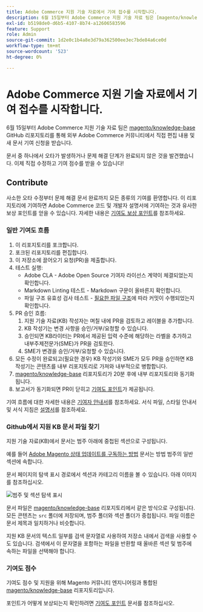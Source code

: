 ```yaml
---
title: Adobe Commerce 지원 기술 자료에서 기여 접수를 시작합니다.
description: 6월 15일부터 Adobe Commerce 지원 기술 자료 팀은 [magento/knowledge-base](https://github.com/magento/knowledge-base) GitHub 리포지토리를 통해 외부 Adobe Commerce 커뮤니티에서 직접 편집 및 새 문서 기여 접수를 시작합니다.
exl-id: b5198de0-d6b5-4107-8b74-a12606583596
feature: Support
role: Admin
source-git-commit: 1d2e0c1b4a8e3d79a362500ee3ec7bde84a6ce0d
workflow-type: tm+mt
source-wordcount: '523'
ht-degree: 0%

---
```


# Adobe Commerce 지원 기술 자료에서 기여 접수를 시작합니다.

6월 15일부터 Adobe Commerce 지원 기술 자료 팀은 [magento/knowledge-base](https://github.com/magento/knowledge-base) GitHub 리포지토리를 통해 외부 Adobe Commerce 커뮤니티에서 직접 편집 내용 및 새 문서 기여 신청을 받습니다.

문서 중 하나에서 오타가 발생하거나 문제 해결 단계가 완료되지 않은 것을 발견했습니다.
이제 직접 수정하고 기여 점수를 받을 수 있습니다!

## Contribute

사소한 오타 수정부터 문제 해결 문서 완료까지 모든 종류의 기여를 환영합니다. 이 리포지토리에 기여하면 Adobe Commerce 코드 및 개발자 설명서에 기여하는 것과 유사한 보상 포인트를 얻을 수 있습니다. 자세한 내용은 [기여도 보상 포인트](https://github.com/magento/knowledge-base/blob/main/docs/contribution-points.md)를 참조하세요.

### 일반 기여도 흐름

1. 이 리포지토리를 포크합니다.
1. 포크된 리포지토리를 편집합니다.
1. 이 저장소에 끌어오기 요청(PR)을 제출합니다.
1. 테스트 실행:
   * Adobe CLA - Adobe Open Source 기여자 라이선스 계약이 체결되었는지 확인합니다.
   * Markdown Linting 테스트 - Markdown 구문이 올바른지 확인합니다.
   * 파일 구조 유효성 검사 테스트 - [필요한 파일 구조](https://github.com/magento/knowledge-base/blob/main/.github/CONTRIBUTING.md#file_structure)에 따라 커밋이 수행되었는지 확인합니다.
1. PR 승인 흐름:
   1. 지원 기술 자료(KB) 작성자는 며칠 내에 PR을 검토하고 레이블을 추가합니다.
   1. KB 작성기는 변경 사항을 승인/거부/요청할 수 있습니다.
   1. 승인되면 KB라이터는 PR에서 제공된 입력 수준에 해당하는 라벨을 추가하고 내부주제전문가(SME)가 PR을 검토한다.
   1. SME가 변경을 승인/거부/요청할 수 있습니다.
1. 모든 수정이 완료되고(필요한 경우) KB 작성기와 SME가 모두 PR을 승인하면 KB 작성기는 콘텐츠를 내부 리포지토리로 가져와 내부적으로 병합합니다.
1. [magento/knowledge-base](https://github.com/magento/knowledge-base) 리포지토리가 20분 후에 내부 리포지토리와 동기화됩니다.
1. 보고서가 동기화되면 PR이 닫히고 [기여도 포인트](#contribution-points)가 제공됩니다.

기여 흐름에 대한 자세한 내용은 [기여자 안내서](https://github.com/magento/knowledge-base/blob/main/.github/CONTRIBUTING.md)를 참조하세요.
서식 파일, 스타일 안내서 및 서식 지침은 [설명서](https://github.com/magento/knowledge-base/tree/main/docs)를 참조하세요.

### Github에서 지원 KB 문서 파일 찾기

지원 기술 자료(KB)에서 문서는 범주 아래에 중첩된 섹션으로 구성됩니다.

예를 들어 [Adobe Magento 상태 업데이트를 구독하는 방법](/help/how-to/general/how-to-subscribe-to-adobe-magento-status-updates.md) 문서는 방법 범주의 일반 섹션에 속합니다.

문서 페이지의 탐색 표시 경로에서 섹션과 카테고리 이름을 볼 수 있습니다. 아래 이미지를 참조하십시오.

![범주 및 섹션 탐색 표시](assets/breadcrumbs.png)

문서 파일은 [magento/knowledge-base](https://github.com/magento/knowledge-base) 리포지토리에서 같은 방식으로 구성됩니다.
모든 콘텐츠는 `src` 폴더에 저장되며, 범주 폴더와 섹션 폴더가 중첩됩니다. 파일 이름은 문서 제목과 일치하거나 비슷합니다.

지원 KB 문서의 텍스트 일부를 검색 문자열로 사용하여 저장소 내에서 검색을 사용할 수도 있습니다. 검색에서 이 문자열을 포함하는 파일을 반환할 때 올바른 섹션 및 범주에 속하는 파일을 선택해야 합니다.

### 기여도 점수

기여도 점수 및 지원을 위해 Magento 커뮤니티 엔지니어링과 통합된 [magento/knowledge-base](https://github.com/magento/knowledge-base) 리포지토리입니다.

포인트가 어떻게 보상되는지 확인하려면 [기여도 포인트](https://github.com/magento/knowledge-base/blob/main/docs/contribution-points.md) 문서를 참조하십시오.
